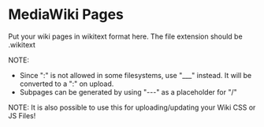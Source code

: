 MediaWiki Pages
===============

Put your wiki pages in wikitext format here. 
The file extension should be .wikitext

NOTE:
* Since ":" is not allowed in some filesystems, use "___" instead. It will be converted to a ":" on upload.
* Subpages can be generated by using "---" as a placeholder for "/"

NOTE: It is also possible to use this for uploading/updating your Wiki CSS or JS Files!